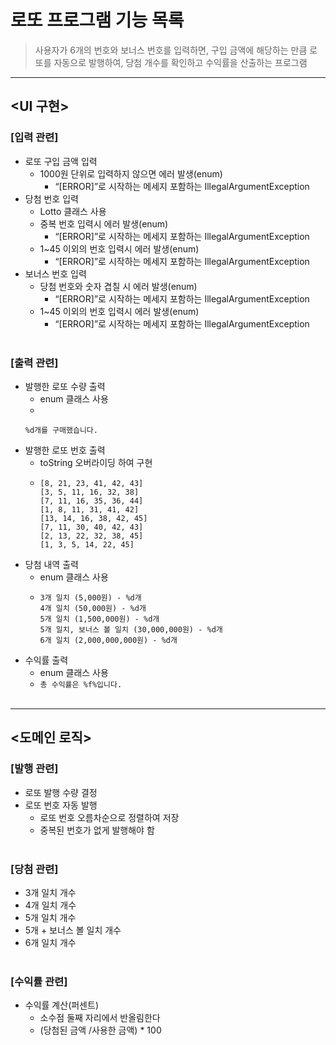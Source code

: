 # 로또 프로그램 기능 목록
>사용자가 6개의 번호와 보너스 번호를 입력하면, 구입 금액에 해당하는 만큼 로또를 자동으로 발행하여, 당첨 개수를 확인하고 수익률을 산출하는 프로그램
---
## <UI 구현>

### [입력 관련]
* 로또 구입 금액 입력
  * 1000원 단위로 입력하지 않으면 에러 발생(enum)
    * “[ERROR]”로 시작하는 메세지 포함하는 IllegalArgumentException
* 당첨 번호 입력
    * Lotto 클래스 사용
    * 중복 번호 입력시 에러 발생(enum)
        * “[ERROR]”로 시작하는 메세지 포함하는 IllegalArgumentException
    * 1~45 이외의 번호 입력시 에러 발생(enum)
        * “[ERROR]”로 시작하는 메세지 포함하는 IllegalArgumentException
* 보너스 번호 입력
    * 당첨 번호와 숫자 겹칠 시 에러 발생(enum)
        * “[ERROR]”로 시작하는 메세지 포함하는 IllegalArgumentException
    * 1~45 이외의 번호 입력시 에러 발생(enum)
        * “[ERROR]”로 시작하는 메세지 포함하는 IllegalArgumentException
          <br><br>

### [출력 관련]
* 발행한 로또 수량 출력
    * enum 클래스 사용
    *
    ```
    %d개를 구매했습니다. 
    ```
* 발행한 로또 번호 출력
    * toString 오버라이딩 하여 구현
    * ```
      [8, 21, 23, 41, 42, 43]
      [3, 5, 11, 16, 32, 38]
      [7, 11, 16, 35, 36, 44]
      [1, 8, 11, 31, 41, 42]
      [13, 14, 16, 38, 42, 45]
      [7, 11, 30, 40, 42, 43]
      [2, 13, 22, 32, 38, 45]
      [1, 3, 5, 14, 22, 45]
      ```
* 당첨 내역 출력
    * enum 클래스 사용
    * ```
      3개 일치 (5,000원) - %d개
      4개 일치 (50,000원) - %d개
      5개 일치 (1,500,000원) - %d개
      5개 일치, 보너스 볼 일치 (30,000,000원) - %d개
      6개 일치 (2,000,000,000원) - %d개
      ```
* 수익률 출력
  * enum 클래스 사용 
  * ```총 수익률은 %f%입니다.```
    <br><br>
---

## <도메인 로직>

### [발행 관련]
* 로또 발행 수량 결정
* 로또 번호 자동 발행
    * 로또 번호 오름차순으로 정렬하여 저장
    * 중복된 번호가 없게 발행해야 함
      <br><br>

### [당첨 관련]
* 3개 일치 개수
* 4개 일치 개수
* 5개 일치 개수
* 5개 + 보너스 볼 일치 개수
* 6개 일치 개수
  <br><br>

### [수익률 관련]
* 수익률 계산(퍼센트)
    * 소수점 둘째 자리에서 반올림한다
    * (당첨된 금액 /사용한 금액) * 100


